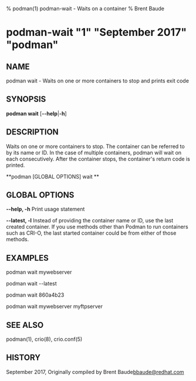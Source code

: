 % podman(1) podman-wait - Waits on a container
% Brent Baude
# podman-wait "1" "September 2017" "podman"

## NAME
podman wait - Waits on one or more containers to stop and prints exit code

## SYNOPSIS
**podman wait**
[**--help**|**-h**]

## DESCRIPTION
Waits on one or more containers to stop.  The container can be referred to by its
name or ID.  In the case of multiple containers, podman will wait on each consecutively.
After the container stops, the container's return code is printed.

**podman [GLOBAL OPTIONS] wait **

## GLOBAL OPTIONS

**--help, -h**
  Print usage statement

**--latest, -l**
  Instead of providing the container name or ID, use the last created container. If you use methods other than Podman
to run containers such as CRI-O, the last started container could be from either of those methods.

## EXAMPLES

  podman wait mywebserver

  podman wait --latest

  podman wait 860a4b23

  podman wait mywebserver myftpserver

## SEE ALSO
podman(1), crio(8), crio.conf(5)

## HISTORY
September 2017, Originally compiled by Brent Baude<bbaude@redhat.com>
